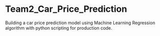 # Team2_Car_Price_Prediction
Building a car price prediction model using Machine Learning Regression algorithm with python scripting for production code.
